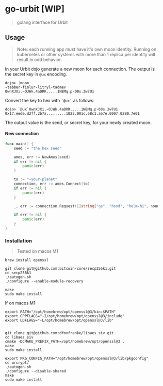 # go-urbit [WIP]
> golang interface for Urbit

## Usage

> Note: each running app _must_ have it's own moon identity. Running on kubernetes or other systems with more than 1 replica per identity will result in odd behavior.

In your Urbit dojo generate a new moon for each connection. The output is the secret key in `@ux` encoding.
```
dojo> |moon
~tabber-finlur-litryl-tadmev
0wnXJXi.~OJWk.4aDRR.....1NEMq.p-00s.2w7U1
```
Convert the key to hex with `` `@ux` `` as follows:
```
dojo> `@ux`0wnXJXi.~OJWk.4aDRR.....1NEMq.p-00s.2w7U1
0x17.eede.d2ff.2b7a.........1022.001c.68c1.a67e.0007.0280.7e01
```

The output value is the seed, or secret key, for your newly created moon.

#### New connection

```go
func main() {
	seed := "the hex seed"

	ames, err := NewAmes(seed)
	if err != nil {
		panic(err)
	}

	to := "~your-planet"
	connection, err := ames.Connect(to)
	if err != nil {
		panic(err)
	}

	_, err := connection.Request([]string{"ge", "hood", "helm-hi", noun.MakeNoun("it works!")})

	if err != nil {
		panic(err)
	}
}
```


### Installation
> Tested on macos M1


```
brew install openssl
```

```
git clone git@github.com:bitcoin-core/secp256k1.git
cd secp256k1
./autogen.sh
./configure --enable-module-recovery

make
sudo make install

```

If on macos M1
```
export PATH="/opt/homebrew/opt/openssl@3/bin:$PATH"
export CPPFLAGS="-I/opt/homebrew/opt/openssl@3/include"
export LDFLAGS="-L/opt/homebrew/opt/openssl@3/lib"


git clone git@github.com:dfoxfranke/libaes_siv.git
cd libaes_siv
cmake -DCMAKE_PREFIX_PATH=/opt/homebrew/opt/openssl@3 .
make
sudo make install

```



```
export PKG_CONFIG_PATH="/opt/homebrew/opt/openssl@3/lib/pkgconfig"
cd urcrypt/
./autogen.sh
./configure --disable-shared
make
sudo make install
```
